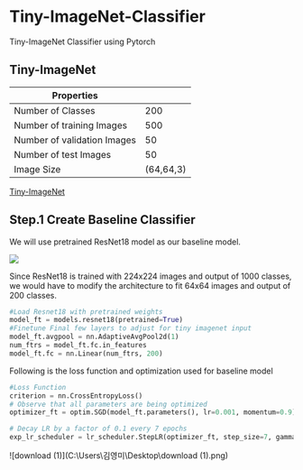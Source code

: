 # Tiny-ImageNet-Classifier
Tiny-ImageNet Classifier using Pytorch

## Tiny-ImageNet

| Properties                  |           |
| --------------------------- | --------- |
| Number of Classes           | 200       |
| Number of training Images   | 500       |
| Number of validation Images | 50        |
| Number of test Images       | 50        |
| Image Size                  | (64,64,3) |

[Tiny-ImageNet][Tiny-ImageNet]

## Step.1 Create Baseline Classifier

We will use pretrained ResNet18 model as our baseline model. 



![](https://www.researchgate.net/profile/Paolo_Napoletano/publication/322476121/figure/tbl1/AS:668726449946625@1536448218498/ResNet-18-Architecture.png)



Since ResNet18 is trained with 224x224 images and output of 1000 classes, we would have to modify the architecture to fit 64x64 images and output of 200 classes.

```python
#Load Resnet18 with pretrained weights
model_ft = models.resnet18(pretrained=True)
#Finetune Final few layers to adjust for tiny imagenet input
model_ft.avgpool = nn.AdaptiveAvgPool2d(1)
num_ftrs = model_ft.fc.in_features
model_ft.fc = nn.Linear(num_ftrs, 200)
```

Following is the loss function and optimization used for baseline model

```python
#Loss Function
criterion = nn.CrossEntropyLoss()
# Observe that all parameters are being optimized
optimizer_ft = optim.SGD(model_ft.parameters(), lr=0.001, momentum=0.9)

# Decay LR by a factor of 0.1 every 7 epochs
exp_lr_scheduler = lr_scheduler.StepLR(optimizer_ft, step_size=7, gamma=0.1)
```



![download (1)](C:\Users\김영미\Desktop\download (1).png)







[Tiny-ImageNet]: https://tiny-imagenet.herokuapp.com/	"Link to Tiny-ImageNet"





